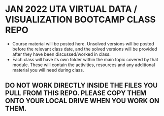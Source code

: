 # JAN 2022 UTA VIRTUAL DATA / VISUALIZATION BOOTCAMP CLASS REPO

* Course material will be posted here. Unsolved versions will be posted before the relevant class date, and the solved versions will be provided after they have been discussed/worked in class.
* Each class will have its own folder within the main topic covered by that module. These will contain the activities, resources and any additional material you will need during class.

## DO NOT WORK DIRECTLY INSIDE THE FILES YOU PULL FROM THIS REPO. PLEASE COPY THEM ONTO YOUR LOCAL DRIVE WHEN YOU WORK ON THEM.